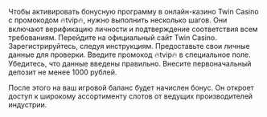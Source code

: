 Чтобы активировать бонусную программу в онлайн-казино Twin Casino с промокодом 🔥tvip🔥, нужно выполнить несколько шагов. Они включают верификацию личности и подтверждение соответствия всем требованиям.
Перейдите на официальный сайт Twin Casino.
Зарегистрируйтесь, следуя инструкциям.
Предоставьте свои личные данные для проверки.
Введите промокод 🔥tvip🔥 в специальное поле.
Убедитесь, что данные введены правильно.
Внесите первоначальный депозит не менее 1000 рублей.

После этого на ваш игровой баланс будет начислен бонус. Он откроет доступ к широкому ассортименту слотов от ведущих производителей индустрии.
